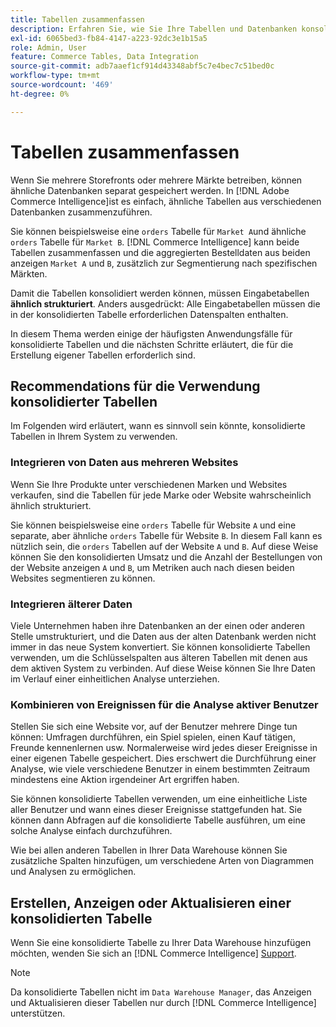 ```yaml
---
title: Tabellen zusammenfassen
description: Erfahren Sie, wie Sie Ihre Tabellen und Datenbanken konsolidieren.
exl-id: 6065bed3-fb84-4147-a223-92dc3e1b15a5
role: Admin, User
feature: Commerce Tables, Data Integration
source-git-commit: adb7aaef1cf914d43348abf5c7e4bec7c51bed0c
workflow-type: tm+mt
source-wordcount: '469'
ht-degree: 0%

---
```


# Tabellen zusammenfassen

Wenn Sie mehrere Storefronts oder mehrere Märkte betreiben, können ähnliche Datenbanken separat gespeichert werden. In [!DNL Adobe Commerce Intelligence]ist es einfach, ähnliche Tabellen aus verschiedenen Datenbanken zusammenzuführen.

Sie können beispielsweise eine `orders` Tabelle für `Market A`und ähnliche `orders` Tabelle für `Market B`. [!DNL Commerce Intelligence] kann beide Tabellen zusammenfassen und die aggregierten Bestelldaten aus beiden anzeigen `Market A` und `B`, zusätzlich zur Segmentierung nach spezifischen Märkten.

Damit die Tabellen konsolidiert werden können, müssen Eingabetabellen **ähnlich strukturiert**. Anders ausgedrückt: Alle Eingabetabellen müssen die in der konsolidierten Tabelle erforderlichen Datenspalten enthalten.

In diesem Thema werden einige der häufigsten Anwendungsfälle für konsolidierte Tabellen und die nächsten Schritte erläutert, die für die Erstellung eigener Tabellen erforderlich sind.

## Recommendations für die Verwendung konsolidierter Tabellen

Im Folgenden wird erläutert, wann es sinnvoll sein könnte, konsolidierte Tabellen in Ihrem System zu verwenden.

### Integrieren von Daten aus mehreren Websites

Wenn Sie Ihre Produkte unter verschiedenen Marken und Websites verkaufen, sind die Tabellen für jede Marke oder Website wahrscheinlich ähnlich strukturiert.

Sie können beispielsweise eine `orders` Tabelle für Website `A` und eine separate, aber ähnliche `orders` Tabelle für Website `B`. In diesem Fall kann es nützlich sein, die `orders` Tabellen auf der Website `A` und `B`. Auf diese Weise können Sie den konsolidierten Umsatz und die Anzahl der Bestellungen von der Website anzeigen `A` und `B`, um Metriken auch nach diesen beiden Websites segmentieren zu können.

### Integrieren älterer Daten

Viele Unternehmen haben ihre Datenbanken an der einen oder anderen Stelle umstrukturiert, und die Daten aus der alten Datenbank werden nicht immer in das neue System konvertiert. Sie können konsolidierte Tabellen verwenden, um die Schlüsselspalten aus älteren Tabellen mit denen aus dem aktiven System zu verbinden. Auf diese Weise können Sie Ihre Daten im Verlauf einer einheitlichen Analyse unterziehen.

### Kombinieren von Ereignissen für die Analyse aktiver Benutzer

Stellen Sie sich eine Website vor, auf der Benutzer mehrere Dinge tun können: Umfragen durchführen, ein Spiel spielen, einen Kauf tätigen, Freunde kennenlernen usw. Normalerweise wird jedes dieser Ereignisse in einer eigenen Tabelle gespeichert. Dies erschwert die Durchführung einer Analyse, wie viele verschiedene Benutzer in einem bestimmten Zeitraum mindestens eine Aktion irgendeiner Art ergriffen haben.

Sie können konsolidierte Tabellen verwenden, um eine einheitliche Liste aller Benutzer und wann eines dieser Ereignisse stattgefunden hat. Sie können dann Abfragen auf die konsolidierte Tabelle ausführen, um eine solche Analyse einfach durchzuführen.

Wie bei allen anderen Tabellen in Ihrer Data Warehouse können Sie zusätzliche Spalten hinzufügen, um verschiedene Arten von Diagrammen und Analysen zu ermöglichen.

## Erstellen, Anzeigen oder Aktualisieren einer konsolidierten Tabelle

Wenn Sie eine konsolidierte Tabelle zu Ihrer Data Warehouse hinzufügen möchten, wenden Sie sich an [!DNL Commerce Intelligence] [Support](../guide-overview.md#Submitting-a-Support-Ticket).

>[!NOTE]
>
>Da konsolidierte Tabellen nicht im `Data Warehouse Manager`, das Anzeigen und Aktualisieren dieser Tabellen nur durch [!DNL Commerce Intelligence] unterstützen.
